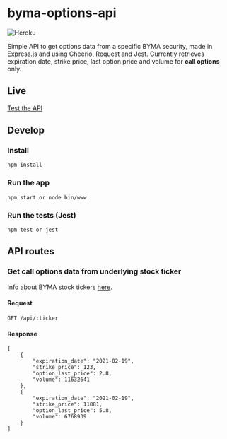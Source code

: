 # byma-options-api

![Heroku](http://heroku-badge.herokuapp.com/?app=byma-options-api&style=flat&svg=1)


Simple API to get options data from a specific BYMA security, made in Express.js and using Cheerio, Request and Jest.
Currently retrieves expiration date, strike price, last option price and volume for <b>call options</b> only.

## Live

[Test the API](https://byma-options-api.herokuapp.com/api/GGAL)

## Develop

### Install

    npm install

### Run the app

    npm start or node bin/www

### Run the tests (Jest)

    npm test or jest

## API routes

### Get call options data from underlying stock ticker

Info about BYMA stock tickers [here](https://www.byma.com.ar/en/options/).

#### Request    
`GET /api/:ticker`

#### Response
    [
        {
            "expiration_date": "2021-02-19",
            "strike_price": 123,
            "option_last_price": 2.8,
            "volume": 11632641
        },
        {
            "expiration_date": "2021-02-19",
            "strike_price": 11881,
            "option_last_price": 5.8,
            "volume": 6768939
        }
    ]
